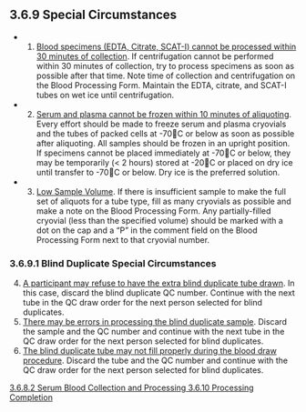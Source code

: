 ## 3.6.9 Special Circumstances

* 1. <u>Blood specimens (EDTA, Citrate, SCAT-I) cannot be processed within 30 minutes of collection</u>. If centrifugation cannot be performed within 30 minutes of collection, try to process specimens as soon as possible after that time. Note time of collection and centrifugation on the Blood Processing Form. Maintain the EDTA, citrate, and SCAT-I tubes on wet ice until centrifugation.
* 2. <u>Serum and plasma cannot be frozen within 10 minutes of aliquoting</u>. Every effort should be made to freeze serum and plasma cryovials and the tubes of packed cells at -70C or below as soon as possible after aliquoting.  All samples should be frozen in an upright position.  If specimens cannot be placed immediately at -70C or below, they may be temporarily (< 2 hours) stored at -20C or placed on dry ice until transfer to -70C or below.  Dry ice is the preferred solution.
* 3. <u>Low Sample Volume</u>. If there is insufficient sample to make the full set of aliquots for a tube type, fill as many cryovials as possible and make a note on the Blood Processing Form. Any partially-filled cryovial (less than the specified volume) should be marked with a dot on the cap and a “P” in the comment field on the Blood Processing Form next to that cryovial number.

### 3.6.9.1 Blind Duplicate Special Circumstances

4. <u>A participant may refuse to have the extra blind duplicate tube drawn</u>.  In this case, discard the blind duplicate QC number.  Continue with the next tube in the QC draw order for the next person selected for blind duplicates.
5. <u>There may be errors in processing the blind duplicate sample</u>.  Discard the sample and the QC number and continue with the next tube in the QC draw order for the next person selected for blind duplicates.
6. <u>The blind duplicate tube may not fill properly during the blood draw procedure</u>.  Discard the tube and the QC number and continue with the QC draw order for the next person selected for blind duplicates.


<div class="center">
<div class="btn-group">
  <a href=":pages_path:/manuals/blood-collection-processing/3-06-08-02-serum.md" class="btn btn-default">
    <span class="glyphicon glyphicon-chevron-left"></span>
    3.6.8.2 Serum
  </a>

  <a href=":pages_path:/manuals/blood-collection-processing" class="btn btn-default">
    <span class="glyphicon glyphicon-chevron-up"></span>
    Blood Collection and Processing
  </a>

  <a href=":pages_path:/manuals/blood-collection-processing/3-06-10-processing-completion.md" class="btn btn-success">
    3.6.10 Processing Completion
    <span class="glyphicon glyphicon-chevron-right"></span>
  </a>
</div>
</div>
